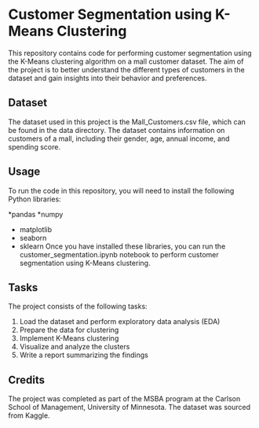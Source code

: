 # Customer Segmentation using K-Means Clustering
This repository contains code for performing customer segmentation using the K-Means clustering algorithm on a mall customer dataset. The aim of the project is to better understand the different types of customers in the dataset and gain insights into their behavior and preferences.

## Dataset
The dataset used in this project is the Mall_Customers.csv file, which can be found in the data directory. The dataset contains information on customers of a mall, including their gender, age, annual income, and spending score.

## Usage
To run the code in this repository, you will need to install the following Python libraries:

*pandas
*numpy
* matplotlib
* seaborn
* sklearn
Once you have installed these libraries, you can run the customer_segmentation.ipynb notebook to perform customer segmentation using K-Means clustering.

## Tasks
The project consists of the following tasks:

1. Load the dataset and perform exploratory data analysis (EDA)
2. Prepare the data for clustering
3. Implement K-Means clustering
4. Visualize and analyze the clusters
5. Write a report summarizing the findings
## Credits
The project was completed as part of the MSBA program at the Carlson School of Management, University of Minnesota. The dataset was sourced from Kaggle.
